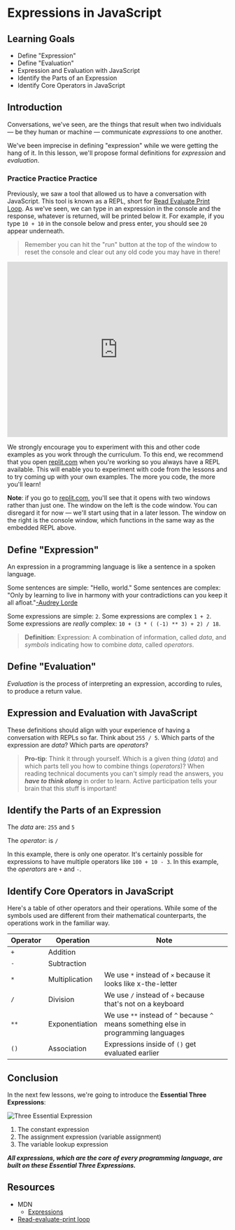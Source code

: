 # Expressions in JavaScript

## Learning Goals

- Define "Expression"
- Define "Evaluation"
- Expression and Evaluation with JavaScript
- Identify the Parts of an Expression
- Identify Core Operators in JavaScript

## Introduction

Conversations, we've seen, are the things that result when two individuals — be
they human or machine — communicate _expressions_ to one another.

We've been imprecise in defining "expression" while we were getting the hang of
it. In this lesson, we'll propose formal definitions for _expression_ and
_evaluation_.

### Practice Practice Practice

Previously, we saw a tool that allowed us to have a conversation with
JavaScript. This tool is known as a REPL, short for [Read Evaluate Print
Loop][repl]. As we've seen, we can type in an expression in the console and the
response, whatever is returned, will be printed below it. For example, if you
type `10 + 10` in the console below and press enter, you should see `20` appear
underneath.

> Remember you can hit the "run" button at the top of the window to reset
> the console and clear out any old code you may have in there!

<iframe height="400px" width="100%" src="https://replit.com/@lizbur10/Sandbox?lite=1&outputonly=1" scrolling="no" frameborder="no" allowtransparency="true" allowfullscreen="true" sandbox="allow-forms allow-pointer-lock allow-popups allow-same-origin allow-scripts allow-modals"></iframe>

We strongly encourage you to experiment with this and other code examples as you
work through the curriculum. To this end, we recommend that you open [replit.com][]
when you're working so you always have a REPL available. This will enable you to
experiment with code from the lessons and to try coming up with your own examples.
The more you code, the more you'll learn!

**Note**: if you go to [replit.com][], you'll see that it opens with two windows
rather than just one. The window on the left is the code window. You can
disregard it for now — we'll start using that in a later lesson. The window on
the right is the console window, which functions in the same way as the embedded
REPL above.

## Define "Expression"

An expression in a programming language is like a sentence in a spoken language.

Some sentences are simple: "Hello, world." Some sentences are complex: "Only by
learning to live in harmony with your contradictions can you keep it all
afloat."[-Audrey Lorde](https://www.poetryfoundation.org/poets/audre-lorde)

Some expressions are simple: `2`. Some expressions are complex `1 + 2`. Some
expressions are _really_ complex: `10 + (3 * ( (-1) ** 3) + 2) / 18`.

> **Definition**: Expression: A combination of information, called _data_, and
> _symbols_ indicating how to combine _data_, called _operators_.

## Define "Evaluation"

_Evaluation_ is the process of interpreting an expression, according to rules,
to produce a return value.

## Expression and Evaluation with JavaScript

These definitions should align with your experience of having a conversation
with REPLs so far. Think about `255 / 5`. Which parts of the expression are
_data_? Which parts are _operators_?

> **Pro-tip**: Think it through yourself. Which is a given thing (_data_) and
> which parts tell you how to combine things (_operators_)? When reading
> technical documents you can't simply read the answers, you **_have to think
> along_** in order to learn. Active participation tells your brain that this
> stuff is important!

## Identify the Parts of an Expression

The _data_ are: `255` and `5`

The _operator_: is `/`

In this example, there is only one operator. It's certainly possible for
expressions to have multiple operators like `100 + 10 - 3`. In this example, the
_operators_ are `+` and `-`.

## Identify Core Operators in JavaScript

Here's a table of other operators and their operations. While some of the
symbols used are different from their mathematical counterparts, the operations
work in the familiar way.

| Operator | Operation      | Note                                                                                 |
| -------- | -------------- | ------------------------------------------------------------------------------------ |
| `+`      | Addition       |                                                                                      |
| `-`      | Subtraction    |                                                                                      |
| `*`      | Multiplication | We use `*` instead of `×` because it looks like x-the-letter                         |
| `/`      | Division       | We use `/` instead of `÷` because that's not on a keyboard                           |
| `**`     | Exponentiation | We use `**` instead of `^` because `^` means something else in programming languages |
| `()`     | Association    | Expressions inside of `()` get evaluated earlier                                     |

## Conclusion

In the next few lessons, we're going to introduce the **Essential Three
Expressions**:

![Three Essential Expression](https://curriculum-content.s3.amazonaws.com/phase-0/expressions-in-javascript/essential-3-expressions.jpg)

1. The constant expression
2. The assignment expression (variable assignment)
3. The variable lookup expression

**_All expressions, which are the core of every programming language, are built
on these Essential Three Expressions._**

## Resources

- MDN
  - [Expressions](https://developer.mozilla.org/en-US/docs/Web/JavaScript/Guide/Expressions_and_Operators#Expressions)
- [Read-evaluate-print loop][repl]

[repl]: https://en.wikipedia.org/wiki/Read%E2%80%93eval%E2%80%93print_loop
[replit.com]: https://replit.com/languages/javascript
